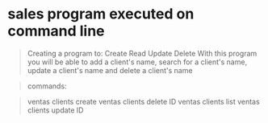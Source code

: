 # sales program executed on command line

>Creating a program to:
Create
Read
Update
Delete
>With this program you will be able to add a client's name, search for a client's name, update a client's name and delete a client's name


>commands:

>ventas clients create
>ventas clients delete ID
>ventas clients list
>ventas clients update ID



